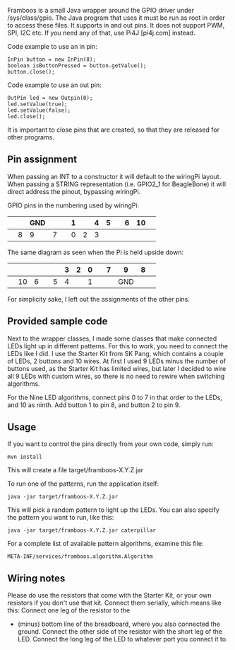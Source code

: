 Framboos is a small Java wrapper around the GPIO driver under /sys/class/gpio. The Java program that uses it must be run as
root in order to access these files. It supports in and out pins. It does not support PWM, SPI, I2C etc. 
If you need any of that, use Pi4J [pi4j.com] instead.

Code example to use an in pin:

    InPin button = new InPin(8);
    boolean isButtonPressed = button.getValue();
    button.close();
  
Code example to use an out pin:

    OutPin led = new Outpin(0);
    led.setValue(true);
    led.setValue(false);
    led.close();

It is important to close pins that are created, so that they are released for 
other programs.

Pin assignment
--------------

When passing an INT to a constructor it will default to the wiringPi layout. 
When passing a STRING representation (i.e. GPIO2_1 for BeagleBone) it will direct address the pinout, bypassing wiringPi.

GPIO pins in the numbering used by wiringPi: 


|   |   |GND|   |   | 1 |   | 4 | 5 |   | 6 | 10|   |
|---|---|---|---|---|---|---|---|---|---|---|---|---|
|   | 8 | 9 | 7 |   | 0 | 2 | 3 |   |   |   |   |   |

The same diagram as seen when the Pi is held upside down:

|   |   |   |   |   | 3 | 2 | 0 |   | 7 | 9 | 8 |   |
|---|---|---|---|---|---|---|---|---|---|---|---|---|
|   | 10| 6 |   | 5 | 4 |   | 1 |   |   |GND|   |   |

For simplicity sake, I left out the assignments of the other pins.

Provided sample code
--------------------

Next to the wrapper classes, I made some classes that make connected LEDs  light up in different 
patterns. For this to work, you need to connect the LEDs like I did. I use the Starter Kit from 
SK Pang, which contains a couple of LEDs, 2 buttons and 10 wires. At first I used 9 LEDs minus the 
number of buttons used, as the Starter Kit has limited wires, but later I decided to wire all 9 LEDs 
with custom wires, so there is no need to rewire when switching algorithms.

For the Nine LED algorithms, connect pins 0 to 7 in that order to the LEDs, and 10 as ninth.
Add button 1 to pin 8, and button 2 to pin 9. 

Usage
-----

If you want to control the pins directly from your own code, simply run:

    mvn install

This will create a file target/framboos-X.Y.Z.jar

To run one of the patterns, run the application itself:

    java -jar target/framboos-X.Y.Z.jar

This will pick a random pattern to light up the LEDs. You can also specify the pattern you want to run, like this:

    java -jar target/framboos-X.Y.Z.jar caterpillar

For a complete list of available pattern algorithms, examine this file:

    META-INF/services/framboos.algorithm.Algorithm

Wiring notes
------------

Please do use the resistors that come with the Starter Kit, or your own resistors if you don't use 
that kit. Connect them serially, which means like this: Connect one leg of the resistor to the 
- (minus) bottom line of the breadboard, where you also connected the ground. Connect the other side
of the resistor with the short leg of the LED. Connect the long leg of the LED to whatever port you
connect it to.
